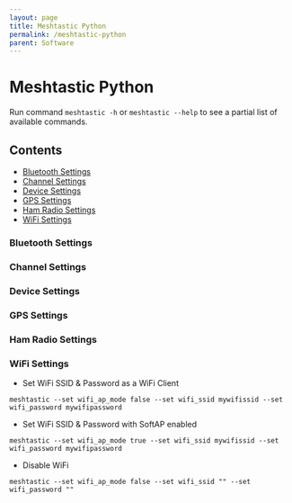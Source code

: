 ```yaml
---
layout: page
title: Meshtastic Python
permalink: /meshtastic-python
parent: Software
---
```


# Meshtastic Python

Run command `meshtastic -h` or `meshtastic --help` to see a partial list of available commands.

## Contents

- [Bluetooth Settings](#bluetooth-settings)
- [Channel Settings](#channel-settings)
- [Device Settings](#device-settings)
- [GPS Settings](#gps-settings)
- [Ham Radio Settings](#ham-radio-settings)
- [WiFi Settings](#wifi-settings)


<a name="bluetooth-settings"/></a>
### Bluetooth Settings



<a name="channel-settings"/></a>
### Channel Settings



<a name="device-settings"/></a>
### Device Settings



<a name="gps-settings"/></a>
### GPS Settings



<a name="ham-radio-settings"/></a>
### Ham Radio Settings



<a name="wifi-settings"/></a>
### WiFi Settings
- Set WiFi SSID & Password as a WiFi Client
```
meshtastic --set wifi_ap_mode false --set wifi_ssid mywifissid --set wifi_password mywifipassword
```
- Set WiFi SSID & Password with SoftAP enabled
```
meshtastic --set wifi_ap_mode true --set wifi_ssid mywifissid --set wifi_password mywifipassword
```
- Disable WiFi
```
meshtastic --set wifi_ap_mode false --set wifi_ssid "" --set wifi_password ""
```
